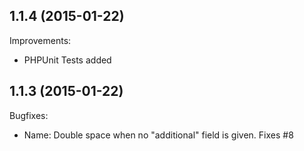 1.1.4 (2015-01-22)
--
Improvements:
* PHPUnit Tests added

1.1.3 (2015-01-22)
--
Bugfixes:
* Name: Double space when no "additional" field is given. Fixes #8
